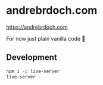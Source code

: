 # andrebrdoch.com

https://andrebrdoch.com

For now just plain vanilla code 🍦

## Development

```bash
npm i -g live-server
live-server
```
